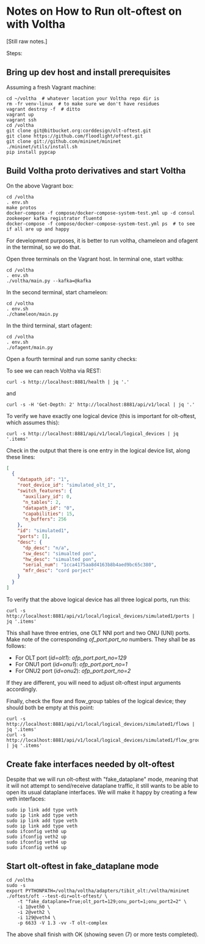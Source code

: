 # Notes on How to Run olt-oftest on with Voltha

[Still raw notes.]

Steps:

## Bring up dev host and install prerequisites

Assuming a fresh Vagrant machine:

```shell
cd ~/voltha  # whatever location your Voltha repo dir is
rm -fr venv-linux  # to make sure we don't have residues
vagrant destroy -f  # ditto
vagrant up
vagrant ssh
cd /voltha
git clone git@bitbucket.org:corddesign/olt-oftest.git
git clone https://github.com/floodlight/oftest.git
git clone git://github.com/mininet/mininet
./mininet/utils/install.sh
pip install pypcap
```

## Build Voltha proto derivatives and start Voltha

On the above Vagrant box:

```shell
cd /voltha
. env.sh
make protos
docker-compose -f compose/docker-compose-system-test.yml up -d consul zookeeper kafka registrator fluentd
docker-compose -f compose/docker-compose-system-test.yml ps  # to see if all are up and happy
```

For development purposes, it is better to run voltha, chameleon and ofagent in the terminal, so we do that.

Open three terminals on the Vagrant host. In terminal one, start voltha:

```shell
cd /voltha
. env.sh
./voltha/main.py --kafka=@kafka
```

In the second terminal, start chameleon:

```shell
cd /voltha
. env.sh
./chameleon/main.py
```

In the third terminal, start ofagent:

```shell
cd /voltha
. env.sh
./ofagent/main.py
```

Open a fourth terminal and run some sanity checks:

To see we can reach Voltha via REST:

```shell
curl -s http://localhost:8881/health | jq '.'
```

and

```shell
curl -s -H 'Get-Depth: 2' http://localhost:8881/api/v1/local | jq '.'
```

To verify we have exactly one logical device (this is important for olt-oftest, which assumes this):

```shell
curl -s http://localhost:8881/api/v1/local/logical_devices | jq '.items'
```

Check in the output that there is one entry in the logical device list, along these lines:

```json
[
  {
    "datapath_id": "1",
    "root_device_id": "simulated_olt_1",
    "switch_features": {
      "auxiliary_id": 0,
      "n_tables": 2,
      "datapath_id": "0",
      "capabilities": 15,
      "n_buffers": 256
    },
    "id": "simulated1",
    "ports": [],
    "desc": {
      "dp_desc": "n/a",
      "sw_desc": "simualted pon",
      "hw_desc": "simualted pon",
      "serial_num": "1cca4175aa8d4163b8b4aed9bc65c380",
      "mfr_desc": "cord porject"
    }
  }
]
```


To verify that the above logical device has all three logical ports, run this:

```shell
curl -s http://localhost:8881/api/v1/local/logical_devices/simulated1/ports | jq '.items'
```

This shall have three entries, one OLT NNI port and two ONU (UNI) ports. Make note of the corresponding *of_port.port_no* numbers. They shall be as follows:

* For OLT port (*id=olt1*): *ofp_port.port_no=129*
* For ONU1 port (*id=onu1*): *ofp_port.port_no=1*
* For ONU2 port (*id=onu2*): *ofp_port.port_no=2*

If they are different, you will need to adjust olt-oftest input arguments accordingly.

Finally, check the flow and flow_group tables of the logical device; they should both be empty at this point:


```shell
curl -s http://localhost:8881/api/v1/local/logical_devices/simulated1/flows | jq '.items'
curl -s http://localhost:8881/api/v1/local/logical_devices/simulated1/flow_groups | jq '.items'
```

## Create fake interfaces needed by olt-oftest

Despite that we will run olt-oftest with "fake_dataplane" mode, meaning that it will not attempt to send/receive dataplane traffic, it still wants to be able to open its usual dataplane interfaces. We will make it happy by creating a few veth interfaces:

```shell
sudo ip link add type veth
sudo ip link add type veth
sudo ip link add type veth
sudo ip link add type veth
sudo ifconfig veth0 up
sudo ifconfig veth2 up
sudo ifconfig veth4 up
sudo ifconfig veth6 up
```

## Start olt-oftest in fake_dataplane mode

```shell
cd /voltha
sudo -s
export PYTHONPATH=/voltha/voltha/adapters/tibit_olt:/voltha/mininet
./oftest/oft --test-dir=olt-oftest/ \
    -t "fake_dataplane=True;olt_port=129;onu_port=1;onu_port2=2" \
    -i 1@veth0 \
    -i 2@veth2 \
    -i 129@veth4 \
    -p 6633 -V 1.3 -vv -T olt-complex
```

The above shall finish with OK (showing seven (7) or more tests completed).
